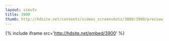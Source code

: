 ```yaml
---
layout: sieutv
title: 3900
thumb: http://hdsite.net/contents/videos_screenshots/3000/3900/preview_360p.mp4.jpg
---
```

{% include iframe src='http://hdsite.net/embed/3900' %}
 
